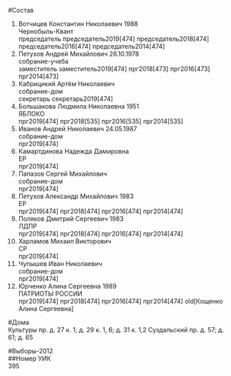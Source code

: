 #Состав  
1. Вотчицев Константин Николаевич 1988  
    Чернобыль-Квант  
    председатель председатель2019[474] председатель2018[474] председатель2016[474] председатель2014[474]  
2. Петухов Андрей Михайлович 26.10.1978  
    собрание-учеба  
    заместитель заместитель2019[474] прг2018[473] прг2016[473] прг2014[473]  
3. Кабрицикий Артём Николаевич  
    собрание-дом  
    секретарь секретарь2019[474]  
4. Большакова Людмила Николаевна 1951  
    ЯБЛОКО  
    прг2019[474] прг2018[535] прг2016[535] прг2014[535]  
5. Иванов Андрей Николаевич 24.05.1987  
    собрание-дом  
    прг2019[474]  
6. Камартдинова Надежда Дамировна  
    ЕР  
    прг2019[474]  
7. Папазов Сергей Михайлович  
    собрание-дом  
    прг2019[474]  
8. Петухов Александр Михайлович 1983  
    ЕР  
    прг2019[474] прг2018[474] прг2016[474] прг2014[474]  
9. Поляков Дмитрий Сергеевич 1983  
    ЛДПР  
    прг2019[474] прг2018[474] прг2016[474] прг2014[474]  
10. Харламов Михаил Викторович  
    СР  
    прг2019[474]  
11. Чупышев Иван Николаевич  
    собрание-дом  
    прг2019[474]  
12. Юрченко Алина Сергеевна 1989  
    ПАТРИОТЫ РОССИИ  
    прг2019[474] прг2018[474] прг2016[474] прг2014[474] old[Кощенко Алина Сергеевна]  
  
#Дома  
Культуры пр. д. 27 к. 1; д. 29 к. 1, 6; д. 31 к. 1,2 Суздальский пр. д. 57; д. 61; д. 65  
  
#Выборы-2012  
##Номер УИК  
395  
